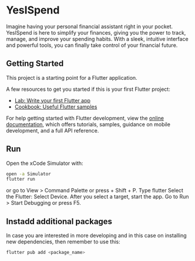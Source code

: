 # YesISpend
Imagine having your personal financial assistant right in your pocket. YesISpend is here to simplify your finances, giving you the power to track, manage, and improve your spending habits. With a sleek, intuitive interface and powerful tools, you can finally take control of your financial future.

## Getting Started

This project is a starting point for a Flutter application.

A few resources to get you started if this is your first Flutter project:

- [Lab: Write your first Flutter app](https://docs.flutter.dev/get-started/codelab)
- [Cookbook: Useful Flutter samples](https://docs.flutter.dev/cookbook)

For help getting started with Flutter development, view the
[online documentation](https://docs.flutter.dev/), which offers tutorials,
samples, guidance on mobile development, and a full API reference.

## Run

Open the xCode Simulator with:

```bash
open -a Simulator
flutter run 
```

or go to View > Command Palette or press + Shift + P.
Type flutter
Select the Flutter: Select Device.
After you select a target, start the app. Go to Run > Start Debugging or press F5.


## Instadd additional packages 
In case you are interested in more developing and in this case on installing new dependencies, then remember to use this:
```bash
flutter pub add <package_name>
```

